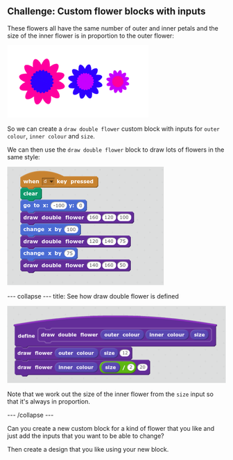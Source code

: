## Challenge: Custom flower blocks with inputs

These flowers all have the same number of outer and inner petals and the size of the inner flower is in proportion to the outer flower: 
 
![screenshot](images/flower-double-flowers.png)

So we can create a `draw double flower` custom block with inputs for `outer colour`, `inner colour` and `size`.

We can then use the `draw double flower` block to draw lots of flowers in the same style:
 
![screenshot](images/flower-double-use.png)

--- collapse ---
title: See how draw double flower is defined

![screenshot](images/flower-double-code.png)

Note that we work out the size of the inner flower from the `size` input so that it's always in proportion. 

--- /collapse ---

Can you create a new custom block for a kind of flower that you like and just add the inputs that you want to be able to change? 

Then create a design that you like using your new block. 




